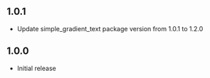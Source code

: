 ## 1.0.1
* Update simple_gradient_text package version from 1.0.1 to 1.2.0

## 1.0.0
* Initial release